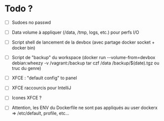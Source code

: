 # Todo ?

* [ ] Sudoes no passwd
* [ ] Data volume à appliquer (/data, /tmp, logs, etc.) pour perfs I/O

* [ ] Script shell de lancement de la devbox (avec partage docker socket + docker bin)
* [ ] Script de "backup" du workspace (docker run --volume-from=devbox debian:wheezy -v /vagrant:/backup tar czf /data /backup/$(date).tgz ou truc du genre) 

* [ ] XFCE : "default config" to panel
* [ ] XFCE raccourcis pour IntelliJ
* [ ] Icones XFCE ?

* [ ] Attention, les ENV du Dockerfile ne sont pas appliqués au user dockerx => /etc/default, profile, etc...